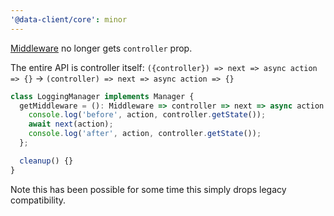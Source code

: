 ```yaml
---
'@data-client/core': minor
---
```


[Middleware](https://dataclient.io/docs/api/Manager#getmiddleware) no longer gets `controller` prop.

The entire API is controller itself:
`({controller}) => next => async action => {}` ->
`(controller) => next => async action => {}`

```ts
class LoggingManager implements Manager {
  getMiddleware = (): Middleware => controller => next => async action => {
    console.log('before', action, controller.getState());
    await next(action);
    console.log('after', action, controller.getState());
  };

  cleanup() {}
}
```

Note this has been possible for some time this simply drops
legacy compatibility.